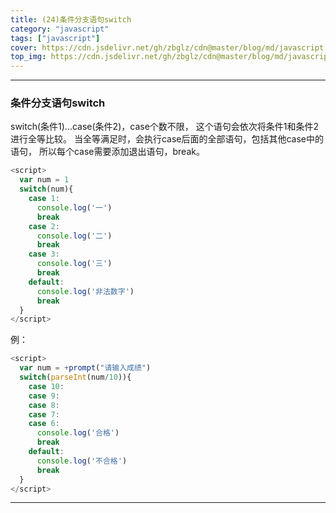 ```yaml
---
title: (24)条件分支语句switch
category: "javascript"
tags: ["javascript"]
cover: https://cdn.jsdelivr.net/gh/zbglz/cdn@master/blog/md/javascript.svg
top_img: https://cdn.jsdelivr.net/gh/zbglz/cdn@master/blog/md/javascript.svg
---
```


***

### 条件分支语句switch


switch(条件1)...case(条件2)，case个数不限， 这个语句会依次将条件1和条件2进行全等比较。 当全等满足时，会执行case后面的全部语句，包括其他case中的语句， 所以每个case需要添加退出语句，break。


```js js
<script>
  var num = 1
  switch(num){
    case 1:
      console.log('一')
      break
    case 2:
      console.log('二')
      break
    case 3:
      console.log('三')
      break
    default:
      console.log('非法数字')
      break
  }
</script>
```


例：


```js js
<script>
  var num = +prompt("请输入成绩")
  switch(parseInt(num/10)){
    case 10:
    case 9:
    case 8:
    case 7:
    case 6:
      console.log('合格')
      break
    default:
      console.log('不合格')
      break
  }
</script>
```


***